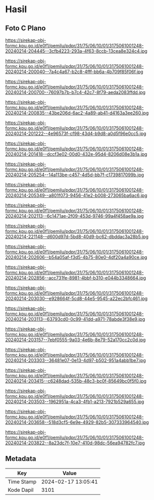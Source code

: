 # Hasil

## Foto C Plano

https://sirekap-obj-formc.kpu.go.id/e0f1/pemilu/pdpr/31/75/06/10/01/3175061001248-20240214-204445--3cfb4223-293a-4f63-8ccb-13cea8e324c4.jpg

https://sirekap-obj-formc.kpu.go.id/e0f1/pemilu/pdpr/31/75/06/10/01/3175061001248-20240214-200040--7a4c4a67-b2c8-4fff-bb6a-4b709f85f06f.jpg

https://sirekap-obj-formc.kpu.go.id/e0f1/pemilu/pdpr/31/75/06/10/01/3175061001248-20240214-200700--76097b7b-b7c4-42c7-8f79-aeda2083ffdd.jpg

https://sirekap-obj-formc.kpu.go.id/e0f1/pemilu/pdpr/31/75/06/10/01/3175061001248-20240214-200835--43be206d-6ac2-4a89-ab41-d4163a3ee260.jpg

https://sirekap-obj-formc.kpu.go.id/e0f1/pemilu/pdpr/31/75/06/10/01/3175061001248-20240214-201222--4e96573f-cf98-43d4-b9d8-a0d5f96e0cc5.jpg

https://sirekap-obj-formc.kpu.go.id/e0f1/pemilu/pdpr/31/75/06/10/01/3175061001248-20240214-201418--dccf3e02-00d0-432e-95d4-8206d08e3b1a.jpg

https://sirekap-obj-formc.kpu.go.id/e0f1/pemilu/pdpr/31/75/06/10/01/3175061001248-20240214-205254--14a113be-c457-4d5d-bb7f-c1739817099b.jpg

https://sirekap-obj-formc.kpu.go.id/e0f1/pemilu/pdpr/31/75/06/10/01/3175061001248-20240214-205349--a801f073-9456-41e2-b008-273065ba6ac6.jpg

https://sirekap-obj-formc.kpu.go.id/e0f1/pemilu/pdpr/31/75/06/10/01/3175061001248-20240214-202113--6c1471ae-2f09-453d-9746-99a4f458ae9a.jpg

https://sirekap-obj-formc.kpu.go.id/e0f1/pemilu/pdpr/31/75/06/10/01/3175061001248-20240214-221148--d600d97d-5bd8-40d9-bc62-dbddac3a28b5.jpg

https://sirekap-obj-formc.kpu.go.id/e0f1/pemilu/pdpr/31/75/06/10/01/3175061001248-20240214-202606--b54a05af-f3d5-4b75-80e0-4df20a4a90ce.jpg

https://sirekap-obj-formc.kpu.go.id/e0f1/pemilu/pdpr/31/75/06/10/01/3175061001248-20240214-202856--acc731fe-8981-4bbf-b310-e044b3348664.jpg

https://sirekap-obj-formc.kpu.go.id/e0f1/pemilu/pdpr/31/75/06/10/01/3175061001248-20240214-203030--e928664f-5cd8-44e5-9545-a22ec2bfc461.jpg

https://sirekap-obj-formc.kpu.go.id/e0f1/pemilu/pdpr/31/75/06/10/01/3175061001248-20240214-203113--63793cd0-0c99-41dd-a971-78abde3f38e9.jpg

https://sirekap-obj-formc.kpu.go.id/e0f1/pemilu/pdpr/31/75/06/10/01/3175061001248-20240214-203157--7ebf0555-9a03-4e6b-8e79-52a170cc2c0d.jpg

https://sirekap-obj-formc.kpu.go.id/e0f1/pemilu/pdpr/31/75/06/10/01/3175061001248-20240214-203303--36481e07-0e13-4d97-b502-951a4abb1be7.jpg

https://sirekap-obj-formc.kpu.go.id/e0f1/pemilu/pdpr/31/75/06/10/01/3175061001248-20240214-203415--c6248dad-535b-48c3-bc0f-85649bc0f5f0.jpg

https://sirekap-obj-formc.kpu.go.id/e0f1/pemilu/pdpr/31/75/06/10/01/3175061001248-20240214-203503--1962951a-4ca3-4fb1-a213-7921b529a655.jpg

https://sirekap-obj-formc.kpu.go.id/e0f1/pemilu/pdpr/31/75/06/10/01/3175061001248-20240214-203658--518d3cf5-6e9e-4929-82b5-307333964540.jpg

https://sirekap-obj-formc.kpu.go.id/e0f1/pemilu/pdpr/31/75/06/10/01/3175061001248-20240214-203822--8a23dc7f-10e7-410d-98dc-56ea94782fc7.jpg


## Metadata

| Key        | Value               |
| ---------- | ------------------- |
| Time Stamp | 2024-02-17 13:05:41 |
| Kode Dapil | 3101                |



